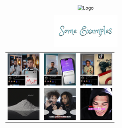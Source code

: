 <p align="center">
  <img src="assets/MakarAnim.gif" width="600" alt="Logo">
</p>

<p align="center">
  <img src="assets/examples_title.png" alt="Examples" width="200">
</p>

<table align="center">
  <tr>
    <td><a href="assets/example1.MP4"><img src="assets/example1_thumbnail.png" width="100"></a></td>
    <td><a href="assets/example2.MP4"><img src="assets/example2_thumbnail.png" width="100"></a></td>
    <td><a href="assets/example3.MP4"><img src="assets/example3_thumbnail.png" width="100"></a></td>
  </tr>
  <tr>
    <td><a href="assets/example4.MP4"><img src="assets/example4_thumbnail.png" width="100"></a></td>
    <td><a href="assets/example5.MP4"><img src="assets/example5_thumbnail.png" width="100"></a></td>
    <td><a href="assets/example6.MP4"><img src="assets/example6_thumbnail.png" width="100"></a></td>
  </tr>
</table>
